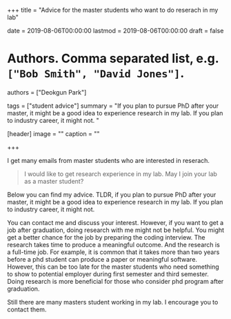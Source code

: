 +++
title = "Advice for the master students who want to do reserach in my lab"

date = 2019-08-06T00:00:00
lastmod = 2019-08-06T00:00:00
draft = false

# Authors. Comma separated list, e.g. `["Bob Smith", "David Jones"]`.
authors = ["Deokgun Park"]

tags = ["student advice"]
summary = "If you plan to pursue PhD after your master, it might be a good idea to experience research in my lab. If you plan to industry career, it might not. "

[header]
image = ""
caption = ""

+++

I get many emails from master students who are interested in reserach. 

> I would like to get research experience in my lab. May I join your lab as a master student?  


 

Below you can find my advice. TLDR, if you plan to pursue PhD after your master, it might be a good idea to experience research in my lab. If you plan to industry career, it might not. 


You can contact me and discuss your interest. However, if you want to get a job after graduation, doing research with me might not be helpful. You might get a better chance for the job by preparing the coding interview. The research takes time to produce a meaningful outcome. And the research is a full-time job. For example, it is common that it takes more than two years before a phd student can produce a paper or meaningful software. However, this can be too late for the master students who need something to show to potential employer during first semester and third semester. Doing research is more beneficial for those who consider phd program after graduation. 

Still there are many masters student working in my lab. I encourage you to contact them. 
